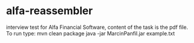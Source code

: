 # alfa-reassembler
interview test for Alfa Financial Software, content of the task is the pdf file.
To run type: 
mvn clean package
java -jar MarcinPanfil.jar example.txt

